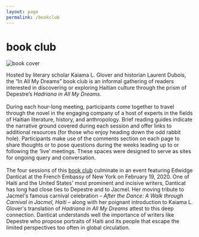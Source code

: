 ```yaml
---
layout: page
permalink: /bookclub
---
```

<h1> book club</h1>
<div id="column-a"><img src="/hadriana/img/hadriana.jpg" alt="book cover"/></div>
<div id="column-b"><p>Hosted by literary scholar Kaiama L. Glover and historian Laurent Dubois, the “In All My Dreams” book club is an informal gathering of readers interested in discovering or exploring Haitian culture through the prism of Depestre’s <em>Hadriana in All My Dreams</em>. 
 <br><br>
During each hour-long meeting, participants come together to travel through the novel in the engaging company of a host of experts in the fields of Haitian literature, history, and anthropology. Brief reading guides indicate the narrative ground covered during each session and offer links to additional resources (for those who enjoy heading down the odd rabbit hole). Participants make use of the comments section on each page to share thoughts or to pose questions during the weeks leading up to or following the ‘live’ meetings. These spaces were designed to serve as sites for ongoing query and conversation.
 <br><br>
The four sessions of this <a href="https://iamdbookclub.com" target="_blank">book club</a> culminate in an event featuring Edwidge Danticat at the French Embassy of New York on February 19, 2020. One of Haiti and the United States' most prominent and incisive writers, Danticat has long had close ties to Depestre and to Jacmel. Her moving tribute to Jacmel's famous carnival celebration – <em>After the Dance: A Walk through Carnival in Jacmel, Haiti</em> – along with her poignant introduction to Kaiama L. Glover's translation of <em>Hadriana in All My Dreams</em> attest to this deep connection. Danticat understands well the importance of writers like Depestre who propose portraits of Haiti and its people that escape the limited perspectives too often in global circulation.
  </p> </div>

